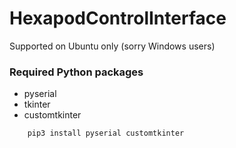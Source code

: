 # HexapodControlInterface

Supported on Ubuntu only (sorry Windows users)

### Required Python packages
- pyserial
- tkinter
- customtkinter

```bash
    pip3 install pyserial customtkinter
```